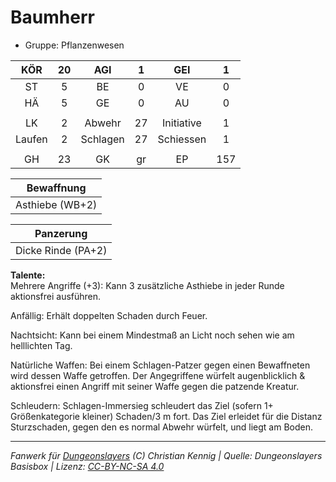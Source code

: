 # Baumherr  
- Gruppe: Pflanzenwesen  

| KÖR | 20 | AGI | 1 | GEI | 1 |
| :-: | :-: | :-: | :-: | :-: | :-: |
| ST | 5 | BE | 0 | VE | 0 |
| HÄ | 5 | GE | 0 | AU | 0 |
|  |
| LK | 2 | Abwehr | 27 | Initiative | 1 |
| Laufen | 2 | Schlagen | 27 | Schiessen | 1 |
|  |
| GH | 23 | GK | gr | EP | 157 |

| Bewaffnung |
| --- |
| Asthiebe (WB+2) |


| Panzerung |
| --- |
| Dicke Rinde (PA+2) |


**Talente:**  
Mehrere Angriffe (+3): Kann 3 zusätzliche Asthiebe in jeder Runde aktionsfrei ausführen.

Anfällig: Erhält doppelten Schaden durch Feuer.

Nachtsicht: Kann bei einem Mindestmaß an Licht noch sehen wie am helllichten Tag.

Natürliche Waffen: Bei einem Schlagen-Patzer gegen einen Bewaffneten wird dessen Waffe getroffen. Der Angegriffene würfelt augenblicklich & aktionsfrei einen Angriff mit seiner Waffe gegen die patzende Kreatur.

Schleudern: Schlagen-Immersieg schleudert das Ziel (sofern 1+ Größenkategorie kleiner) Schaden/3 m fort. Das Ziel erleidet für die Distanz Sturzschaden, gegen den es normal Abwehr würfelt, und liegt am Boden.





___
*Fanwerk für [Dungeonslayers](https://www.dungeonslayers.net/) (C) Christian Kennig | Quelle: Dungeonslayers Basisbox | Lizenz: [CC-BY-NC-SA 4.0](https://creativecommons.org/licenses/by-nc-sa/4.0/deed.de)*